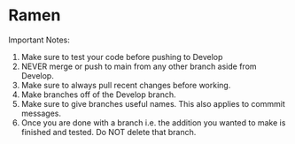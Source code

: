 # Ramen
 
Important Notes:
1. Make sure to test your code before pushing to Develop
2. NEVER merge or push to main from any other branch aside from Develop.
3. Make sure to always pull recent changes before working.
4. Make branches off of the Develop branch.
5. Make sure to give branches useful names. This also applies to commmit messages.
6. Once you are done with a branch i.e. the addition you wanted to make is finished and tested. Do NOT delete that branch. 
